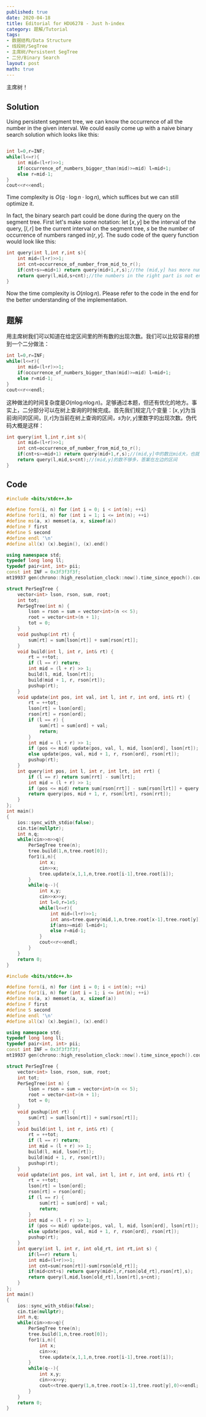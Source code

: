 ```yaml
---
published: true
date: 2020-04-18
title: Editorial for HDU6278 - Just h-index
category: 题解/Tutorial
tags:
- 数据结构/Data Structure
- 线段树/SegTree
- 主席树/Persistent SegTree
- 二分/Binary Search
layout: post
math: true
---
```

主席树！
<!--more-->

## Solution

Using persistent segment tree, we can know the occurrence of all the number in the given interval. We could easily come up with a naive binary search solution which looks like this:

```cpp

int l=0,r=INF;
while(l<=r){
    int mid=(l+r)>>1;
    if(occurrence_of_numbers_bigger_than(mid)>=mid) l=mid+1;
    else r=mid-1;
}
cout<<r<<endl;
```

Time complexity is $O(q\cdot \log n\cdot \log n)$, which suffices but we can still optimize it. 

In fact, the binary search part could be done during the query on the segment tree. First let's make some notation: let $[x,y]$ be the interval of the query, $[l,r]$ be the current interval on the segment tree, $s$ be the number of occurrence of numbers ranged in$(r,y]$. The sudo code of the query function would look like this:

```cpp
int query(int l,int r,int s){
    int mid=(l+r)>>1;
    int cnt=occurrence_of_number_from_mid_to_r();
    if(cnt+s>=mid+1) return query(mid+1,r,s);//the (mid,y] has more numbers than we need, so the answer must be in the right part
    return query(l,mid,s+cnt);//the numbers in the right part is not enough, so the answer is in the left part.
}
```

Now the time complexity is $O(n\log n)$. Please refer to the code in the end for the better understanding of the implementation.

## 题解

用主席树我们可以知道在给定区间里的所有数的出现次数。我们可以比较容易的想到一个二分做法：

```cpp
int l=0,r=INF;
while(l<=r){
    int mid=(l+r)>>1;
    if(occurrence_of_numbers_bigger_than(mid)>=mid) l=mid+1;
    else r=mid-1;
}
cout<<r<<endl;
```

这种做法的时间复杂度是$O(n\log n\log n)$。足够通过本题，但还有优化的地方。事实上，二分部分可以在树上查询的时候完成。首先我们规定几个变量：$[x,y]$为当前询问的区间，$[l,r]$为当前在树上查询的区间，$s$为$(r,y]$里数字的出现次数。伪代码大概是这样：

```cpp
int query(int l,int r,int s){
    int mid=(l+r)>>1;
    int cnt=occurrence_of_number_from_mid_to_r();
    if(cnt+s>=mid+1) return query(mid+1,r,s);//(mid,y]中的数比mid大，也就是说答案在右边的区间
    return query(l,mid,s+cnt);//(mid,y]的数不够多，答案在左边的区间
}
```

## Code

```cpp
#include <bits/stdc++.h>

#define forn(i, n) for (int i = 0; i < int(n); ++i)
#define for1(i, n) for (int i = 1; i <= int(n); ++i)
#define ms(a, x) memset(a, x, sizeof(a))
#define F first
#define S second
#define endl '\n'
#define all(x) (x).begin(), (x).end()

using namespace std;
typedef long long ll;
typedef pair<int, int> pii;
const int INF = 0x3f3f3f3f;
mt19937 gen(chrono::high_resolution_clock::now().time_since_epoch().count());

struct PerSegTree {
    vector<int> lson, rson, sum, root;
    int tot;
    PerSegTree(int n) {
        lson = rson = sum = vector<int>(n << 5);
        root = vector<int>(n + 1);
        tot = 0;
    }
    void pushup(int rt) {
        sum[rt] = sum[lson[rt]] + sum[rson[rt]];
    }
    void build(int l, int r, int& rt) {
        rt = ++tot;
        if (l == r) return;
        int mid = (l + r) >> 1;
        build(l, mid, lson[rt]);
        build(mid + 1, r, rson[rt]);
        pushup(rt);
    }
    void update(int pos, int val, int l, int r, int ord, int& rt) {
        rt = ++tot;
        lson[rt] = lson[ord];
        rson[rt] = rson[ord];
        if (l == r) {
            sum[rt] = sum[ord] + val;
            return;
        }
        int mid = (l + r) >> 1;
        if (pos <= mid) update(pos, val, l, mid, lson[ord], lson[rt]);
        else update(pos, val, mid + 1, r, rson[ord], rson[rt]);
        pushup(rt);
    }
    int query(int pos, int l, int r, int lrt, int rrt) {
        if (l == r) return sum[rrt] - sum[lrt];
        int mid = (l + r) >> 1;
        if (pos <= mid) return sum[rson[rrt]] - sum[rson[lrt]] + query(pos, l, mid, lson[lrt], lson[rrt]);
        return query(pos, mid + 1, r, rson[lrt], rson[rrt]);
    }
};
int main()
{
    ios::sync_with_stdio(false);
    cin.tie(nullptr);
    int n,q;
    while(cin>>n>>q){
        PerSegTree tree(n);
        tree.build(1,n,tree.root[0]);
        for1(i,n){
            int x;
            cin>>x;
            tree.update(x,1,1,n,tree.root[i-1],tree.root[i]);
        }
        while(q--){
            int x,y;
            cin>>x>>y;
            int l=0,r=1e5;
            while(l<=r){
                int mid=(l+r)>>1;
                int ans=tree.query(mid,1,n,tree.root[x-1],tree.root[y]);
                if(ans>=mid) l=mid+1;
                else r=mid-1;
            }
            cout<<r<<endl;
        }
    }
    return 0;
}
```

```cpp
#include <bits/stdc++.h>

#define forn(i, n) for (int i = 0; i < int(n); ++i)
#define for1(i, n) for (int i = 1; i <= int(n); ++i)
#define ms(a, x) memset(a, x, sizeof(a))
#define F first
#define S second
#define endl '\n'
#define all(x) (x).begin(), (x).end()

using namespace std;
typedef long long ll;
typedef pair<int, int> pii;
const int INF = 0x3f3f3f3f;
mt19937 gen(chrono::high_resolution_clock::now().time_since_epoch().count());

struct PerSegTree {
    vector<int> lson, rson, sum, root;
    int tot;
    PerSegTree(int n) {
        lson = rson = sum = vector<int>(n << 5);
        root = vector<int>(n + 1);
        tot = 0;
    }
    void pushup(int rt) {
        sum[rt] = sum[lson[rt]] + sum[rson[rt]];
    }
    void build(int l, int r, int& rt) {
        rt = ++tot;
        if (l == r) return;
        int mid = (l + r) >> 1;
        build(l, mid, lson[rt]);
        build(mid + 1, r, rson[rt]);
        pushup(rt);
    }
    void update(int pos, int val, int l, int r, int ord, int& rt) {
        rt = ++tot;
        lson[rt] = lson[ord];
        rson[rt] = rson[ord];
        if (l == r) {
            sum[rt] = sum[ord] + val;
            return;
        }
        int mid = (l + r) >> 1;
        if (pos <= mid) update(pos, val, l, mid, lson[ord], lson[rt]);
        else update(pos, val, mid + 1, r, rson[ord], rson[rt]);
        pushup(rt);
    }
    int query(int l, int r, int old_rt, int rt,int s) {
        if(l==r) return l;
        int mid=(l+r)>>1;
        int cnt=sum[rson[rt]]-sum[rson[old_rt]];
        if(mid<cnt+s) return query(mid+1,r,rson[old_rt],rson[rt],s);
        return query(l,mid,lson[old_rt],lson[rt],s+cnt);
    }
};
int main()
{
    ios::sync_with_stdio(false);
    cin.tie(nullptr);
    int n,q;
    while(cin>>n>>q){
        PerSegTree tree(n);
        tree.build(1,n,tree.root[0]);
        for1(i,n){
            int x;
            cin>>x;
            tree.update(x,1,1,n,tree.root[i-1],tree.root[i]);
        }
        while(q--){
            int x,y;
            cin>>x>>y;
            cout<<tree.query(1,n,tree.root[x-1],tree.root[y],0)<<endl;
        }
    }
    return 0;
}
```